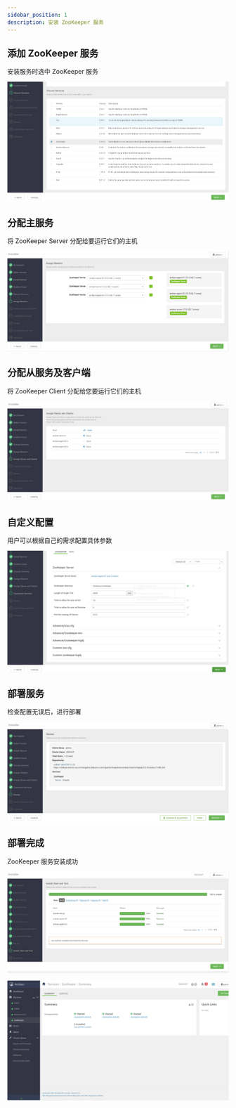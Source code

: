 ```yaml
---
sidebar_position: 1
description: 安装 ZooKeeper 服务
---
```


## 添加 ZooKeeper 服务

安装服务时选中 ZooKeeper 服务

![1-1](./img/1-1.png)

## 分配主服务

将 ZooKeeper Server 分配给要运行它们的主机

![1-2](./img/1-2.png)

## 分配从服务及客户端

将 ZooKeeper Client 分配给您要运行它们的主机

![1-3](./img/1-3.png)

## 自定义配置

用户可以根据自己的需求配置具体参数

![1-6](./img/1-6.png)

## 部署服务

检查配置无误后，进行部署

![1-7](./img/1-7.png)

## 部署完成

ZooKeeper 服务安装成功

![1-8](./img/1-8.png)

![1-9](./img/1-9.png)